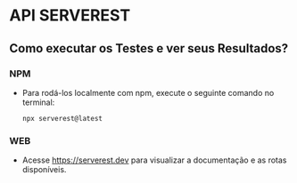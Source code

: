 # API SERVEREST

## Como executar os Testes e ver seus Resultados?

### NPM

- Para rodá-los localmente com npm, execute o seguinte comando no terminal:

  `````npx serverest@latest`````

### WEB 

- Acesse https://serverest.dev para visualizar a documentação e as rotas disponíveis.
  
